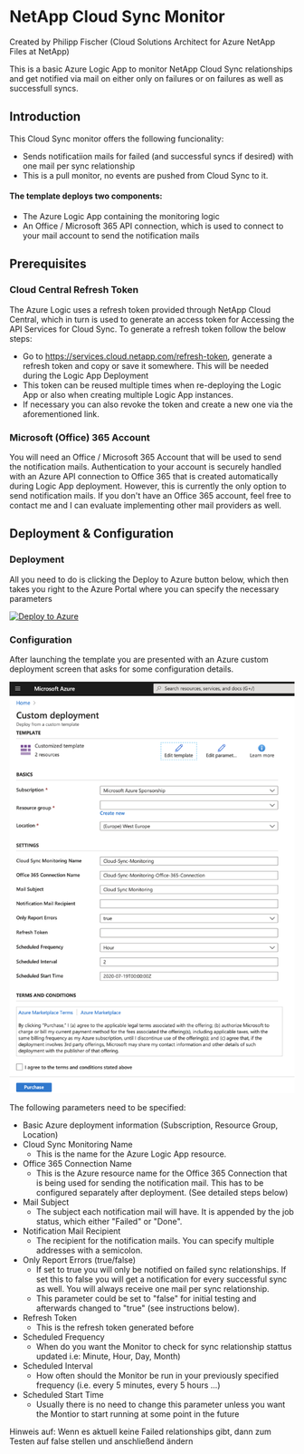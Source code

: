 # NetApp Cloud Sync Monitor

Created by Philipp Fischer (Cloud Solutions Architect for Azure NetApp Files at NetApp)

This is a basic Azure Logic App to monitor NetApp Cloud Sync relationships and get notified via mail on either only on failures or on failures as well as successfull syncs.

## Introduction
This Cloud Sync monitor offers the following funcionality:
- Sends notificatiion mails for failed (and successful syncs if desired) with one mail per sync relationship
- This is a pull monitor, no events are pushed from Cloud Sync to it.

#### The template deploys two components:
- The Azure Logic App containing the monitoring logic
- An Office / Microsoft 365 API connection, which is used to connect to your mail account to send the notification mails

## Prerequisites
### Cloud Central Refresh Token
The Azure Logic uses a refresh token provided through NetApp Cloud Central, which in turn is used to generate an access token for Accessing the API Services for Cloud Sync.
To generate a refresh token follow the below steps:

- Go to https://services.cloud.netapp.com/refresh-token, generate a refresh token and copy or save it somewhere. This will be needed during the Logic App Deployment
- This token can be reused multiple times when re-deploying the Logic App or also when creating multiple Logic App instances.
- If necessary you can also revoke the token and create a new one via the aforementioned link.

### Microsoft (Office) 365 Account
You will need an Office / Microsoft 365 Account that will be used to send the notification mails. Authentication to your account is securely handled with an Azure API connection to Office 365 that is created automatically during Logic App deployment. However, this is currently the only option to send notification mails.
If you don't have an Office 365 account, feel free to contact me and I can evaluate implementing other mail providers as well.


## Deployment & Configuration
### Deployment

All you need to do is clicking the Deploy to Azure button below, which then takes you right to the Azure Portal where you can specify the necessary parameters

[![Deploy to Azure](https://aka.ms/deploytoazurebutton)](https://portal.azure.com/#create/Microsoft.Template/uri/https%3A%2F%2Fraw.githubusercontent.com%2Ffischerphilipp%2FCloudSyncMonitor%2Fmaster%2Ftemplate.json)

### Configuration
After launching the template you are presented with an Azure custom deployment screen that asks for some configuration details.

![Deployment Configuration](Screenshots/DeploymentParameters.png)

The following parameters need to be specified:
- Basic Azure deployment information (Subscription, Resource Group, Location)
- Cloud Sync Monitoring Name
    - This is the name for the Azure Logic App resource.
- Office 365 Connection Name
    - This is the Azure resource name for the Office 365 Connection that is being used for sending the notification mail. This has to be configured separately after deployment. (See detailed steps below)
- Mail Subject
    - The subject each notification mail will have. It is appended by the job status, which either "Failed" or "Done".
- Notification Mail Recipient
    - The recipient for the notification mails. You can specify multiple addresses with a semicolon.
- Only Report Errors (true/false)
    - If set to true you will only be notified on failed sync relationships. If set this to false you will get a notification for every successful sync as well. You will always receive one mail per sync relationship.
    - This parameter could be set to "false" for initial testing and afterwards changed to "true" (see instructions below).
- Refresh Token
    - This is the refresh token generated before
- Scheduled Frequency
    - When do you want the Monitor to check for sync relationship stattus updated i.e: Minute, Hour, Day, Month)
- Scheduled Interval
    - How often should the Monitor be run in your previously specified frequency (i.e. every 5 minutes, every 5 hours ...)
- Scheduled Start Time
    - Usually there is no need to change this parameter unless you want the Montior to start running at some point in the future


Hinweis auf: Wenn es aktuell keine Failed relationships gibt, dann zum Testen auf false stellen und anschließend ändern